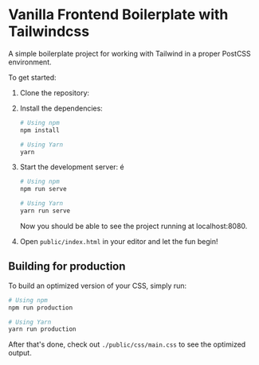 # Vanilla Frontend Boilerplate with Tailwindcss

A simple boilerplate project for working with Tailwind in a proper PostCSS environment.

To get started:

1. Clone the repository:

2. Install the dependencies:

    ```bash
    # Using npm
    npm install

    # Using Yarn
    yarn
    ```

3. Start the development server:
é
    ```bash
    # Using npm
    npm run serve

    # Using Yarn
    yarn run serve
    ```

    Now you should be able to see the project running at localhost:8080.

4. Open `public/index.html` in your editor and let the fun begin!

## Building for production

To build an optimized version of your CSS, simply run:

```bash
# Using npm
npm run production

# Using Yarn
yarn run production
```

After that's done, check out `./public/css/main.css` to see the optimized output.
